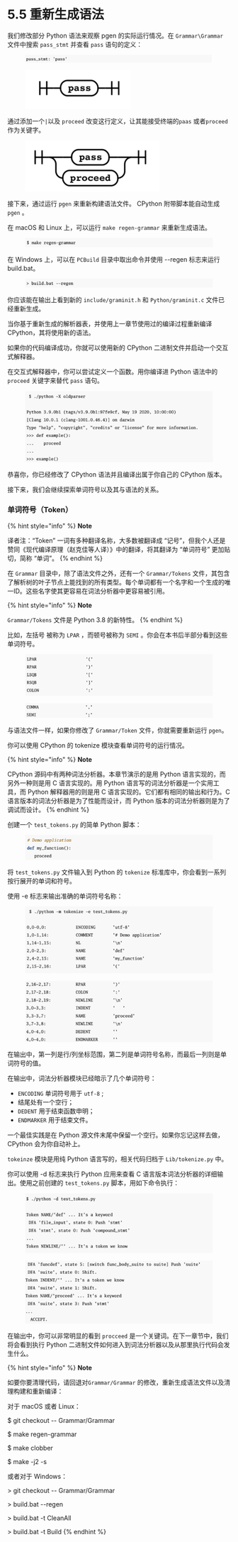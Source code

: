 # 5.5 重新生成语法

我们修改部分 Python 语法来观察 pgen 的实际运行情况。在 `Grammar\Grammar` 文件中搜索 `pass_stmt` 并查看 `pass` 语句的定义：

<figure><img src="../.gitbook/assets/图5.5.1 pass语法.png" alt=""><figcaption></figcaption></figure>

<figure><img src="../.gitbook/assets/图5.5.2 pass铁路图.png" alt=""><figcaption></figcaption></figure>

通过添加一个`|`以及 `proceed` 改变这行定义，让其能接受终端的`paas` 或者`proceed` 作为关键字。

<figure><img src="../.gitbook/assets/图5.5.3 pass修改后的铁路图.png" alt=""><figcaption></figcaption></figure>

接下来，通过运行 `pgen` 来重新构建语法文件。 CPython 附带脚本能自动生成 `pgen` 。

在 macOS 和 Linux 上，可以运行 `make regen-grammar` 来重新生成语法。

<figure><img src="../.gitbook/assets/图5.5.2 重新生成语法 (1) (1) (1).png" alt=""><figcaption></figcaption></figure>

在 Windows 上，可以在 `PCBuild` 目录中取出命令并使用 --regen 标志来运行 build.bat。

<figure><img src="../.gitbook/assets/图5.5.5 Windows下重新生成语法.png" alt=""><figcaption></figcaption></figure>

你应该能在输出上看到新的 `include/graminit.h` 和 `Python/graminit.c` 文件已经重新生成。

当你基于重新生成的解析器表，并使用上一章节使用过的编译过程重新编译 CPython，其将使用新的语法。

如果你的代码编译成功，你就可以使用新的 CPython 二进制文件并启动一个交互式解释器。

在交互式解释器中，你可以尝试定义一个函数。用你编译进 Python 语法中的 `proceed` 关键字来替代 `pass` 语句。

<figure><img src="../.gitbook/assets/图5.5.6 使用proceed.png" alt=""><figcaption></figcaption></figure>

恭喜你，你已经修改了 CPython 语法并且编译出属于你自己的 CPython 版本。

接下来，我们会继续探索单词符号以及其与语法的关系。

### 单词符号（Token）

{% hint style="info" %}
**Note**

译者注：“Token” 一词有多种翻译名称，大多数被翻译成 “记号”，但我个人还是赞同《现代编译原理（赵克佳等人译）》中的翻译，将其翻译为 “单词符号” 更加贴切，简称 “单词”。
{% endhint %}

在 `Grammar` 目录中，除了语法文件之外，还有一个 `Grammar/Tokens` 文件，其包含了解析树的叶子节点上能找到的所有类型。每个单词都有一个名字和一个生成的唯一ID。这些名字使其更容易在词法分析器中更容易被引用。

{% hint style="info" %}
**Note**

`Grammar/Tokens` 文件是 Python 3.8 的新特性。
{% endhint %}



比如，左括号 被称为 `LPAR` ，而顿号被称为 `SEMI` 。你会在本书后半部分看到这些单词符号。

<figure><img src="../.gitbook/assets/图5.5.7 单词一.png" alt=""><figcaption></figcaption></figure>

<figure><img src="../.gitbook/assets/图5.5.8 单词二.png" alt=""><figcaption></figcaption></figure>

与语法文件一样，如果你修改了 `Grammar/Token` 文件，你就需要重新运行 `pgen`。

你可以使用 CPython 的 tokenize 模块查看单词符号的运行情况。

{% hint style="info" %}
**Note**

CPython 源码中有两种词法分析器。本章节演示的是用 Python 语言实现的，而另外一种则是用 C 语言实现的。用 Python 语言写的词法分析器是一个实用工具，而 Python 解释器用的则是用 C 语言实现的。它们都有相同的输出和行为。C 语言版本的词法分析器是为了性能而设计，而 Python 版本的词法分析器则是为了调试而设计。
{% endhint %}

创建一个 `test_tokens.py` 的简单 Python 脚本：

<figure><img src="../.gitbook/assets/图5.5.9 示例代码.png" alt=""><figcaption></figcaption></figure>

将 `test_tokens.py` 文件输入到 Python 的 `tokenize` 标准库中，你会看到一系列按行展开的单词和符号。

使用 -e 标志来输出准确的单词符号名称：

<figure><img src="../.gitbook/assets/图5.5.10 示例代码单词1.png" alt=""><figcaption></figcaption></figure>

<figure><img src="../.gitbook/assets/图5.5.11 示例代码单词2.png" alt=""><figcaption></figcaption></figure>

在输出中，第一列是行/列坐标范围，第二列是单词符号名称，而最后一列则是单词符号的值。

在输出中，词法分析器模块已经暗示了几个单词符号：

* `ENCODING` 单词符号用于 `utf-8` ;
* 结尾处有一个空行；
* `DEDENT` 用于结束函数申明；
* `ENDMARKER` 用于结束文件。

一个最佳实践是在 Python 源文件末尾中保留一个空行。如果你忘记这样去做，CPython 会为你自动补上。

`tokeinze` 模块是用纯 Python 语言写的，相关代码归档于 `Lib/tokenize.py` 中。

你可以使用 -d 标志来执行 Python 应用来查看 C 语言版本词法分析器的详细输出。使用之前创建的 `test_tokens.py` 脚本，用如下命令执行：

<figure><img src="../.gitbook/assets/图5.5.12 示例代码单词转化1.png" alt=""><figcaption></figcaption></figure>

<figure><img src="../.gitbook/assets/图5.5.13 示例代码单词转化2.png" alt=""><figcaption></figcaption></figure>

在输出中，你可以非常明显的看到 `procceed` 是一个关键词。在下一章节中，我们将会看到执行 Python 二进制文件如何进入到词法分析器以及从那里执行代码会发生什么。

{% hint style="info" %}
**Note**

如要你要清理代码，请回退对`Grammar/Grammar` 的修改，重新生成语法文件以及清理构建和重新编译：

对于 macOS 或者 Linux：

$ git checkout -- Grammar/Grammar

$ make regen-grammar

$ make clobber

$ make -j2 -s

或者对于 Windows：

&#x20;\> git checkout -- Grammar/Grammar

&#x20;\> build.bat --regen

&#x20;\> build.bat -t CleanAll

&#x20;\> build.bat -t Build
{% endhint %}
